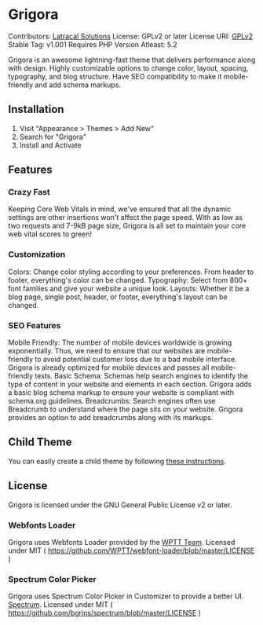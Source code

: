 # Grigora

Contributors: [Latracal Solutions](https://latracal.com/)
License: GPLv2 or later
License URI: [GPLv2](https://www.gnu.org/licenses/gpl-2.0.html)
Stable Tag: v1.001
Requires PHP Version Atleast: 5.2

Grigora is an awesome lightning-fast theme that delivers performance along with design. Highly customizable options to change color, layout, spacing, typography, and blog structure. Have SEO compatibility to make it mobile-friendly and add schema markups.

## Installation

1. Visit "Appearance > Themes > Add New"
2. Search for "Grigora"
3. Install and Activate

## Features

### Crazy Fast

Keeping Core Web Vitals in mind, we've ensured that all the dynamic settings are other insertions won't affect the page speed. With as low as two requests and 7-9kB page size, Grigora is all set to maintain your core web vital scores to green!

### Customization

Colors: Change color styling according to your preferences. From header to footer, everything's color can be changed.
Typography: Select from 800+ font families and give your website a unique look.
Layouts: Whether it be a blog page, single post, header, or footer, everything's layout can be changed.

### SEO Features

Mobile Friendly: The number of mobile devices worldwide is growing exponentially. Thus, we need to ensure that our websites are mobile-friendly to avoid potential customer loss due to a bad mobile interface. Grigora is already optimized for mobile devices and passes all mobile-friendly tests.
Basic Schema: Schemas help search engines to identify the type of content in your website and elements in each section. Grigora adds a basic blog schema markup to ensure your website is compliant with schema.org guidelines.
Breadcrumbs: Search engines often use Breadcrumb to understand where the page sits on your website. Grigora provides an option to add breadcrumbs along with its markups.

## Child Theme

You can easily create a child theme by following [these instructions](https://wpgrigora.com/docs/create-child-theme-grigora/).

## License

Grigora is licensed under the GNU General Public License v2 or later.

### Webfonts Loader

Grigora uses Webfonts Loader provided by the [WPTT Team](https://github.com/WPTT/webfont-loader).
Licensed under MIT ( https://github.com/WPTT/webfont-loader/blob/master/LICENSE )

### Spectrum Color Picker

Grigora uses Spectrum Color Picker in Customizer to provide a better UI. [Spectrum](https://github.com/bgrins/spectrum).
Licensed under MIT ( https://github.com/bgrins/spectrum/blob/master/LICENSE )
